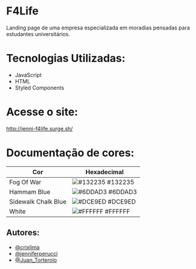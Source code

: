 # F4Life
Landing page de uma empresa especializada em moradias pensadas para estudantes universitários.

# Tecnologias Utilizadas:
- JavaScript 
- HTML
- Styled Components

# Acesse o site:

http://jenni-f4life.surge.sh/


# Documentação de cores:

  
| Cor                 | Hexadecimal                                                      |
| -----------------   | ---------------------------------------------------------------- |
| Fog Of War          | ![#132235](https://via.placeholder.com/10/132235?text=+) #132235 |
| Hammam Blue         | ![#6DDAD3](https://via.placeholder.com/10/6DDAD3?text=+) #6DDAD3 |
| Sidewalk Chalk Blue | ![#DCE9ED](https://via.placeholder.com/10/DCE9ED?text=+) #DCE9ED |
| White               | ![#FFFFFF](https://via.placeholder.com/10/FFFFFF?text=+) #FFFFFF |

## Autores:
- [@crixlima](https://github.com/crixlima)
- [@jenniferperucci](https://github.com/jenniferperucci)
- [@Juan_Torterolo](https://github.com/kapthos)
